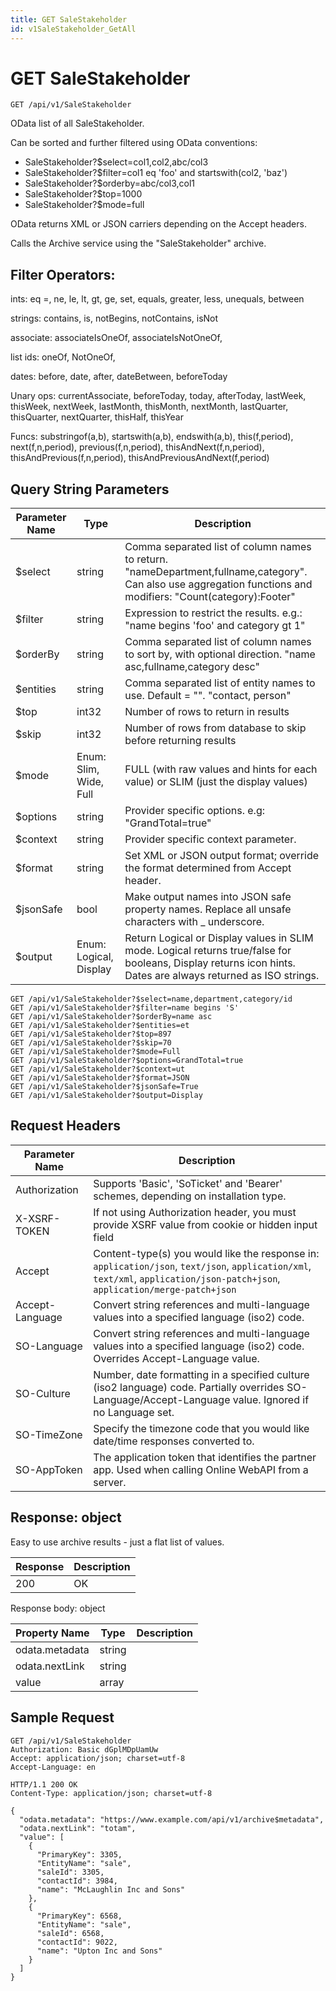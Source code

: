 ```yaml
---
title: GET SaleStakeholder
id: v1SaleStakeholder_GetAll
---
```


# GET SaleStakeholder

```http
GET /api/v1/SaleStakeholder
```

OData list of all SaleStakeholder.

Can be sorted and further filtered using OData conventions:

* SaleStakeholder?$select=col1,col2,abc/col3
* SaleStakeholder?$filter=col1 eq 'foo' and startswith(col2, 'baz')
* SaleStakeholder?$orderby=abc/col3,col1
* SaleStakeholder?$top=1000
* SaleStakeholder?$mode=full


OData returns XML or JSON carriers depending on the Accept headers.


Calls the Archive service using the "SaleStakeholder" archive.


## Filter Operators: ##

ints: eq =, ne, le, lt, gt, ge, set, equals, greater, less, unequals, between

strings: contains, is, notBegins, notContains, isNot

associate: associateIsOneOf, associateIsNotOneOf,  

list ids: oneOf, NotOneOf, 

dates: before, date, after, dateBetween, beforeToday

Unary ops: currentAssociate, beforeToday, today, afterToday, lastWeek, thisWeek, nextWeek, lastMonth, thisMonth, nextMonth, lastQuarter, thisQuarter, nextQuarter, thisHalf, thisYear

Funcs: substringof(a,b), startswith(a,b), endswith(a,b), this(f,period), next(f,n,period), previous(f,n,period), thisAndNext(f,n,period), thisAndPrevious(f,n,period), thisAndPreviousAndNext(f,period)






## Query String Parameters

| Parameter Name | Type |  Description |
|----------------|------|--------------|
| $select | string |  Comma separated list of column names to return. "nameDepartment,fullname,category". Can also use aggregation functions and modifiers: "Count(category):Footer" |
| $filter | string |  Expression to restrict the results. e.g.: "name begins 'foo' and category gt 1" |
| $orderBy | string |  Comma separated list of column names to sort by, with optional direction. "name asc,fullname,category desc" |
| $entities | string |  Comma separated list of entity names to use. Default = "". "contact, person" |
| $top | int32 |  Number of rows to return in results |
| $skip | int32 |  Number of rows from database to skip before returning results |
| $mode | Enum: Slim, Wide, Full |  FULL (with raw values and hints for each value) or SLIM (just the display values) |
| $options | string |  Provider specific options. e.g: "GrandTotal=true" |
| $context | string |  Provider specific context parameter. |
| $format | string |  Set XML or JSON output format; override the format determined from Accept header. |
| $jsonSafe | bool |  Make output names into JSON safe property names. Replace all unsafe characters with _ underscore. |
| $output | Enum: Logical, Display |  Return Logical or Display values in SLIM mode. Logical returns true/false for booleans, Display returns icon hints. Dates are always returned as ISO strings. |

```http
GET /api/v1/SaleStakeholder?$select=name,department,category/id
GET /api/v1/SaleStakeholder?$filter=name begins 'S'
GET /api/v1/SaleStakeholder?$orderBy=name asc
GET /api/v1/SaleStakeholder?$entities=et
GET /api/v1/SaleStakeholder?$top=897
GET /api/v1/SaleStakeholder?$skip=70
GET /api/v1/SaleStakeholder?$mode=Full
GET /api/v1/SaleStakeholder?$options=GrandTotal=true
GET /api/v1/SaleStakeholder?$context=ut
GET /api/v1/SaleStakeholder?$format=JSON
GET /api/v1/SaleStakeholder?$jsonSafe=True
GET /api/v1/SaleStakeholder?$output=Display
```


## Request Headers

| Parameter Name | Description |
|----------------|-------------|
| Authorization  | Supports 'Basic', 'SoTicket' and 'Bearer' schemes, depending on installation type. |
| X-XSRF-TOKEN   | If not using Authorization header, you must provide XSRF value from cookie or hidden input field |
| Accept         | Content-type(s) you would like the response in: `application/json`, `text/json`, `application/xml`, `text/xml`, `application/json-patch+json`, `application/merge-patch+json` |
| Accept-Language | Convert string references and multi-language values into a specified language (iso2) code. |
| SO-Language | Convert string references and multi-language values into a specified language (iso2) code. Overrides Accept-Language value. |
| SO-Culture | Number, date formatting in a specified culture (iso2 language) code. Partially overrides SO-Language/Accept-Language value. Ignored if no Language set. |
| SO-TimeZone | Specify the timezone code that you would like date/time responses converted to. |
| SO-AppToken | The application token that identifies the partner app. Used when calling Online WebAPI from a server. |


## Response: object

Easy to use archive results - just a flat list of values.

| Response | Description |
|----------------|-------------|
| 200 | OK |

Response body: object

| Property Name | Type |  Description |
|----------------|------|--------------|
| odata.metadata | string |  |
| odata.nextLink | string |  |
| value | array |  |

## Sample Request

```http!
GET /api/v1/SaleStakeholder
Authorization: Basic dGplMDpUamUw
Accept: application/json; charset=utf-8
Accept-Language: en
```

```http_
HTTP/1.1 200 OK
Content-Type: application/json; charset=utf-8

{
  "odata.metadata": "https://www.example.com/api/v1/archive$metadata",
  "odata.nextLink": "totam",
  "value": [
    {
      "PrimaryKey": 3305,
      "EntityName": "sale",
      "saleId": 3305,
      "contactId": 3984,
      "name": "McLaughlin Inc and Sons"
    },
    {
      "PrimaryKey": 6568,
      "EntityName": "sale",
      "saleId": 6568,
      "contactId": 9022,
      "name": "Upton Inc and Sons"
    }
  ]
}
```